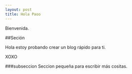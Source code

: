 ```yaml
---
layout: post
title: Hola Paoo 
---
```


Bienvenida.

##Seción

Hola estoy probando crear un blog rápido para ti.

XOXO

###subseccion
Seccion pequeña para escribir más cositas.
